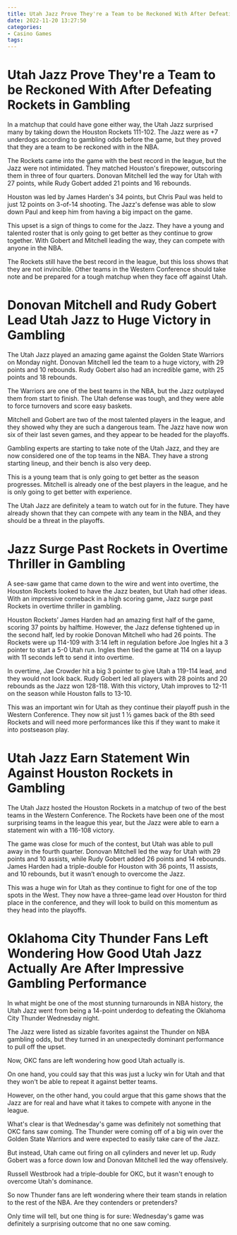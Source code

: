 ```yaml
---
title: Utah Jazz Prove They're a Team to be Reckoned With After Defeating Rockets in Gambling
date: 2022-11-20 13:27:50
categories:
- Casino Games
tags:
---
```



#  Utah Jazz Prove They're a Team to be Reckoned With After Defeating Rockets in Gambling

In a matchup that could have gone either way, the Utah Jazz surprised many by taking down the Houston Rockets 111-102. The Jazz were as +7 underdogs according to gambling odds before the game, but they proved that they are a team to be reckoned with in the NBA.

The Rockets came into the game with the best record in the league, but the Jazz were not intimidated. They matched Houston's firepower, outscoring them in three of four quarters. Donovan Mitchell led the way for Utah with 27 points, while Rudy Gobert added 21 points and 16 rebounds.

Houston was led by James Harden's 34 points, but Chris Paul was held to just 12 points on 3-of-14 shooting. The Jazz's defense was able to slow down Paul and keep him from having a big impact on the game.

This upset is a sign of things to come for the Jazz. They have a young and talented roster that is only going to get better as they continue to grow together. With Gobert and Mitchell leading the way, they can compete with anyone in the NBA.

The Rockets still have the best record in the league, but this loss shows that they are not invincible. Other teams in the Western Conference should take note and be prepared for a tough matchup when they face off against Utah.

#  Donovan Mitchell and Rudy Gobert Lead Utah Jazz to Huge Victory in Gambling

The Utah Jazz played an amazing game against the Golden State Warriors on Monday night. Donovan Mitchell led the team to a huge victory, with 29 points and 10 rebounds. Rudy Gobert also had an incredible game, with 25 points and 18 rebounds.

The Warriors are one of the best teams in the NBA, but the Jazz outplayed them from start to finish. The Utah defense was tough, and they were able to force turnovers and score easy baskets.

Mitchell and Gobert are two of the most talented players in the league, and they showed why they are such a dangerous team. The Jazz have now won six of their last seven games, and they appear to be headed for the playoffs.

Gambling experts are starting to take note of the Utah Jazz, and they are now considered one of the top teams in the NBA. They have a strong starting lineup, and their bench is also very deep.

This is a young team that is only going to get better as the season progresses. Mitchell is already one of the best players in the league, and he is only going to get better with experience.

The Utah Jazz are definitely a team to watch out for in the future. They have already shown that they can compete with any team in the NBA, and they should be a threat in the playoffs.

#  Jazz Surge Past Rockets in Overtime Thriller in Gambling

A see-saw game that came down to the wire and went into overtime, the Houston Rockets looked to have the Jazz beaten, but Utah had other ideas. With an impressive comeback in a high scoring game, Jazz surge past Rockets in overtime thriller in gambling.

Houston Rockets’ James Harden had an amazing first half of the game, scoring 37 points by halftime. However, the Jazz defense tightened up in the second half, led by rookie Donovan Mitchell who had 26 points. The Rockets were up 114-109 with 3:14 left in regulation before Joe Ingles hit a 3 pointer to start a 5-0 Utah run. Ingles then tied the game at 114 on a layup with 11 seconds left to send it into overtime.

In overtime, Jae Crowder hit a big 3 pointer to give Utah a 119-114 lead, and they would not look back. Rudy Gobert led all players with 28 points and 20 rebounds as the Jazz won 128-118. With this victory, Utah improves to 12-11 on the season while Houston falls to 13-10.

This was an important win for Utah as they continue their playoff push in the Western Conference. They now sit just 1 ½ games back of the 8th seed Rockets and will need more performances like this if they want to make it into postseason play.

#  Utah Jazz Earn Statement Win Against Houston Rockets in Gambling

The Utah Jazz hosted the Houston Rockets in a matchup of two of the best teams in the Western Conference. The Rockets have been one of the most surprising teams in the league this year, but the Jazz were able to earn a statement win with a 116-108 victory.

The game was close for much of the contest, but Utah was able to pull away in the fourth quarter. Donovan Mitchell led the way for Utah with 29 points and 10 assists, while Rudy Gobert added 26 points and 14 rebounds. James Harden had a triple-double for Houston with 36 points, 11 assists, and 10 rebounds, but it wasn’t enough to overcome the Jazz.

This was a huge win for Utah as they continue to fight for one of the top spots in the West. They now have a three-game lead over Houston for third place in the conference, and they will look to build on this momentum as they head into the playoffs.

#  Oklahoma City Thunder Fans Left Wondering How Good Utah Jazz Actually Are After Impressive Gambling Performance

In what might be one of the most stunning turnarounds in NBA history, the Utah Jazz went from being a 14-point underdog to defeating the Oklahoma City Thunder Wednesday night.

The Jazz were listed as sizable favorites against the Thunder on NBA gambling odds, but they turned in an unexpectedly dominant performance to pull off the upset.

Now, OKC fans are left wondering how good Utah actually is.

On one hand, you could say that this was just a lucky win for Utah and that they won't be able to repeat it against better teams.

However, on the other hand, you could argue that this game shows that the Jazz are for real and have what it takes to compete with anyone in the league.

What's clear is that Wednesday's game was definitely not something that OKC fans saw coming. The Thunder were coming off of a big win over the Golden State Warriors and were expected to easily take care of the Jazz.

But instead, Utah came out firing on all cylinders and never let up. Rudy Gobert was a force down low and Donovan Mitchell led the way offensively.

Russell Westbrook had a triple-double for OKC, but it wasn't enough to overcome Utah's dominance.

So now Thunder fans are left wondering where their team stands in relation to the rest of the NBA. Are they contenders or pretenders?

Only time will tell, but one thing is for sure: Wednesday's game was definitely a surprising outcome that no one saw coming.